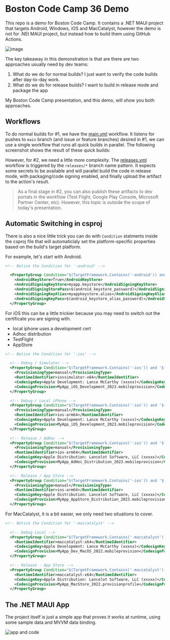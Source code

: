 # Boston Code Camp 36 Demo

This repo is a demo for Boston Code Camp. It contains a .NET MAUI project that targets Android, Windows, iOS and MacCatalyst, however the demo is not for .NEt MAUI project, but instead how to build them using GitHub Actions.

![image](https://github.com/LanceMcCarthy/BostonCodeCamp36Demo/assets/3520532/08e9c41f-0f6b-49f4-bf5a-0d5ac1c42bab)

The key takeaway in this demonstration is that are there are two approaches usually need by dev teams:

1. What do we do for normal builds? I just want to verify the code builds after day-to-day work.
2. What do we do for release builds? I want to build in release mode and package the app

My Boston Code Camp presentation, and this demo, will show you both approaches.

## Workflows

To do normal builds for #1, we have the [main.yml](./.github/main.yml) workflow. It listens for pushes to `main` branch (and issue or feature branches) desired in #1, we can use a single workflow that runs all quick builds in parallel. The following screenshot shows the result of these quick builds:

However, for #2, we need a little more complexity. The [releases.yml](./.github/releases.yml) workflow is triggered by the `releases/*` branch name pattern. It expects some secrets to be available and will parallel build the code in release mode, with packaging/code signing enabled, and finally upload the artifact to the action's result.

> As a final stage in #2, you can also publish these artifacts to dev portals in the workflow (Test Flight, Google Play Console, Microsoft Partner Center, etc). However, this topic is outside the scope of today's presentation.


## Automatic Switching in csproj

There is also a nice little trick you can do with `Condition` statments inside the csproj file that will automaticlaly set the platform-specific properties based on the build's target platform.

For example, let's start with Android.

```xml
<!-- Notice the Condition for '-android' -->

  <PropertyGroup Condition="$(TargetFramework.Contains('-android')) and '$(Configuration)' == 'Release'">
    <AndroidKeyStore>True</AndroidKeyStore>
    <AndroidSigningKeyStore>myapp.keystore</AndroidSigningKeyStore>
    <AndroidSigningStorePass>$(android_keystore_password)</AndroidSigningStorePass>
    <AndroidSigningKeyAlias>myappkeystore.alias</AndroidSigningKeyAlias>
    <AndroidSigningKeyPass>$(android_keystore_alias_password)</AndroidSigningKeyPass>
  </PropertyGroup>

```

For iOS this can be a little trickier because you may need to switch out the certificate you are signing with. 

- local iphone uses a development cert
- Adhoc distribution
- TestFlight
- AppStore

```xml
<!-- Notice the Condition for '-ios' -->

  <!-- Debug / Simulator -->
  <PropertyGroup Condition="$(TargetFramework.Contains('-ios')) and '$(Configuration)' == 'Debug'">
    <ProvisioningType>manual</ProvisioningType>
    <RuntimeIdentifier>iossimulator-x64</RuntimeIdentifier>
    <CodesignKey>Apple Development: Lance McCarthy (xxxxx)</CodesignKey>
    <CodesignProvision>MyApp_iOS_Development_2023.mobileprovision</CodesignProvision>
  </PropertyGroup>

  <!-- Debug / Local iPhone --> 
  <PropertyGroup Condition="$(TargetFramework.Contains('-ios')) and '$(Configuration)' == 'Debug'">
    <ProvisioningType>manual</ProvisioningType>
    <RuntimeIdentifier>ios-arm64</RuntimeIdentifier>
    <CodesignKey>Apple Development: Lance McCarthy (xxxxx)</CodesignKey>
    <CodesignProvision>MyApp_iOS_Development_2023.mobileprovision</CodesignProvision>
  </PropertyGroup>

  <!-- Release / AdHoc -->
  <PropertyGroup Condition="$(TargetFramework.Contains('-ios')) and '$(Configuration)' == 'Release'">
    <ProvisioningType>manual</ProvisioningType>
    <RuntimeIdentifier>ios-arm64</RuntimeIdentifier>
    <CodesignKey>Apple Distribution: Lancelot Software, LLC (xxxxx)</CodesignKey>
    <CodesignProvision>MyApp_AdHoc_Distribution_2023.mobileprovision</CodesignProvision>
  </PropertyGroup>

  <!-- Release / App Store -->
  <PropertyGroup Condition="$(TargetFramework.Contains('-ios')) and '$(Configuration)' == 'Release'">
    <ProvisioningType>manual</ProvisioningType>
    <RuntimeIdentifier>ios-arm64</RuntimeIdentifier>
    <CodesignKey>Apple Distribution: Lancelot Software, LLC (xxxxx)</CodesignKey>
    <CodesignProvision>MyApp_AppStore_Distribution_2023.mobileprovision</CodesignProvision>
  </PropertyGroup>
```

For MacCatalyst, it is a bit easier, we only need two situations to cover.

```xml
<!-- Notice the Condition for '-maccatalyst' -->

  <!-- Debug Local -->
  <PropertyGroup Condition="$(TargetFramework.Contains('-maccatalyst')) and '$(Configuration)' == 'Debug'">
    <RuntimeIdentifier>maccatalyst-x64</RuntimeIdentifier>
    <CodesignKey>Apple Development: Lance McCarthy (xxxxx)</CodesignKey>
    <CodesignProvision>MyApp_Dev_MacOS_2022.mobileprovision</CodesignProvision>
  </PropertyGroup>

  <!-- Release - App Store -->
  <PropertyGroup Condition="$(TargetFramework.Contains('-maccatalyst')) and '$(Configuration)' == 'Release'">
    <RuntimeIdentifier>maccatalyst-x64</RuntimeIdentifier>
    <CodesignKey>Apple Distribution: Lancelot Software, LLC (xxxxx)</CodesignKey>
    <CodesignProvision>MyApp_MacStore_2022.provisionprofile</CodesignProvision>
  </PropertyGroup>
```

## The .NET MAUI App

The project itself is just a simple app that proves it works at runtime, using some sample data and MVVM data binding.

![app and code](https://github.com/LanceMcCarthy/BostonCodeCamp36Demo/assets/3520532/f7ba35ec-db24-4172-8290-8611da3e165d)